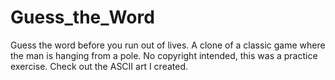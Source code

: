 # Guess_the_Word
Guess the word before you run out of lives. 
A clone of a classic game where the man
is hanging from a pole.
No copyright intended, this was a practice
exercise. 
Check out the ASCII art I created.
